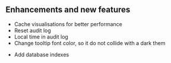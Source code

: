 ## Enhancements and new features

- Cache visualisations for better performance
- Reset audit log
- Local time in audit log
- Change tooltip font color, so it do not collide with a dark them
+ Add database indexes